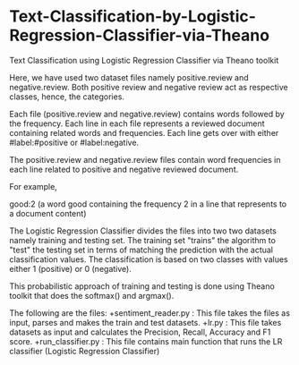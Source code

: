 # Text-Classification-by-Logistic-Regression-Classifier-via-Theano
Text Classification using Logistic Regression Classifier via Theano toolkit

Here, we have used two dataset files namely positive.review and negative.review. Both positive review and negative review act as respective classes, hence, the categories.

Each file (positive.review and negative.review) contains words followed by the frequency. Each line in each file represents a reviewed document containing related words and frequencies. Each line gets over with either #label:#positive or #label:negative.

The positive.review and negative.review files contain word frequencies in each line related to positive and negative reviewed document.

For example,

good:2 (a word good containing the frequency 2 in a line that represents to a document content)

The Logistic Regression Classifier divides the files into two two datasets namely training and testing set. The training set "trains" the algorithm to "test" the testing set in terms of matching the prediction with the actual classification values. The classification is based on two classes with values either 1 (positive) or 0 (negative).

This probabilistic approach of training and testing is done using Theano toolkit that does the softmax() and argmax().

The following are the files:
+sentiment_reader.py      : This file takes the files as input, parses and makes the train and test datasets.
+lr.py             : This file takes datasets as input and calculates the Precision, Recall, Accuracy and F1 score.
+run_classifier.py : This file contains main function that runs the LR classifier (Logistic Regression Classifier)
